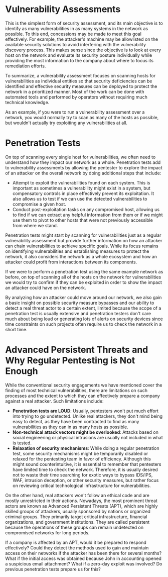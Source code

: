 # Vulnerability Assessments

This is the simplest form of security assessment, and its main objective is to identify as many vulnerabilities in as many systems in the network as possible. To this end, concessions may be made to meet this goal effectively. For example, the attacker's machine may be allowlisted on the available security solutions to avoid interfering with the vulnerability discovery process. This makes sense since the objective is to look at every host on the network and evaluate its security posture individually while providing the most information to the company about where to focus its remediation efforts.

To summarize, a vulnerability assessment focuses on scanning hosts for vulnerabilities as individual entities so that security deficiencies can be identified and effective security measures can be deployed to protect the network in a prioritized manner. Most of the work can be done with automated tools and performed by operators without requiring much technical knowledge.

As an example, if you were to run a vulnerability assessment over a network, you would normally try to scan as many of the hosts as possible, but wouldn't actually try exploiting any vulnerabilities at all.

# Penetration Tests

On top of scanning every single host for vulnerabilities, we often need to understand how they impact our network as a whole. Penetration tests add to vulnerability assessments by allowing the pentester to explore the impact of an attacker on the overall network by doing additional steps that include:

- Attempt to exploit the vulnerabilities found on each system. This is important as sometimes a vulnerability might exist in a system, but compensatory controls in place effectively prevent its exploitation. It also allows us to test if we can use the detected vulnerabilities to compromise a given host.
- Conduct post-exploitation tasks on any compromised host, allowing us to find if we can extract any helpful information from them or if we might use them to pivot to other hosts that were not previously accessible from where we stand.

Penetration tests might start by scanning for vulnerabilities just as a regular vulnerability assessment but provide further information on how an attacker can chain vulnerabilities to achieve specific goals. While its focus remains on identifying vulnerabilities and establishing measures to protect the network, it also considers the network as a whole ecosystem and how an attacker could profit from interactions between its components.

If we were to perform a penetration test using the same example network as before, on top of scanning all of the hosts on the network for vulnerabilities we would try to confirm if they can be exploited in order to show the impact an attacker could have on the network.

By analyzing how an attacker could move around our network, we also gain a basic insight on possible security measure bypasses and our ability to detect a real threat actor to a certain extent, limited because the scope of a penetration test is usually extensive and penetration testers don't care much about being loud or generating lots of alerts on security devices since time constraints on such projects often require us to check the network in a short time.

# Advanced Persistent Threats and Why Regular Pentesting is Not Enough

While the conventional security engagements we have mentioned cover the finding of most technical vulnerabilities, there are limitations on such processes and the extent to which they can effectively prepare a company against a real attacker. Such limitations include:

- **Penetration tests are LOUD**: Usually, pentesters won't put much effort into trying to go undetected. Unlike real attackers, they don't mind being easy to detect, as they have been contracted to find as many vulnerabilities as they can in as many hosts as possible.
- **Non-technical attack vectors might be overlooked**: Attacks based on social engineering or physical intrusions are usually not included in what is tested.
- **Relaxation of security mechanisms**: While doing a regular penetration test, some security mechanisms might be temporarily disabled or relaxed for the pentesting team in favor of efficiency. Although this might sound counterintuitive, it is essential to remember that pentesters have limited time to check the network. Therefore, it is usually desired not to waste their time searching for exotic ways to bypass IDS/IPS, WAF, intrusion deception, or other security measures, but rather focus on reviewing critical technological infrastructure for vulnerabilities.

On the other hand, real attackers won't follow an ethical code and are mostly unrestricted in their actions. Nowadays, the most prominent threat actors are known as Advanced Persistent Threats (APT), which are highly skilled groups of attackers, usually sponsored by nations or organized criminal groups. They primarily target critical infrastructure, financial organizations, and government institutions. They are called persistent because the operations of these groups can remain undetected on compromised networks for long periods.

If a company is affected by an APT, would it be prepared to respond effectively? Could they detect the methods used to gain and maintain access on their networks if the attacker has been there for several months? What if the initial access was obtained because John in accounting opened a suspicious email attachment? What if a zero-day exploit was involved? Do previous penetration tests prepare us for this?